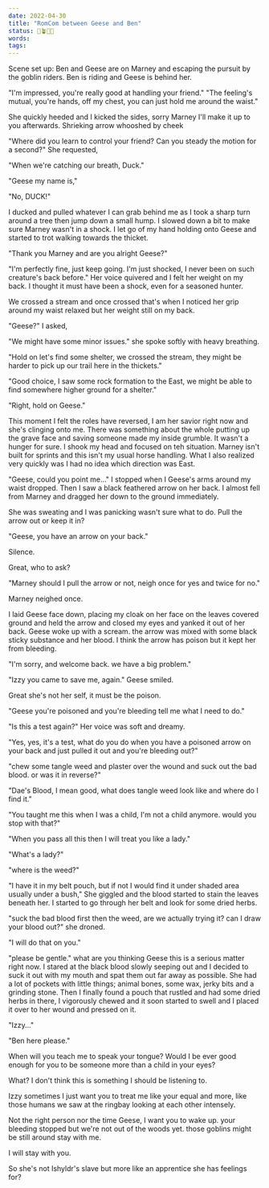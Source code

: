 ```yaml
---
date: 2022-04-30
title: "RomCom between Geese and Ben"
status: 🌱🪴🌲🍇
words:
tags:
---
```

Scene set up: Ben and Geese are on Marney and escaping the pursuit by the goblin riders. Ben is riding and Geese is behind her.

"I'm impressed, you're really good at handling your friend."
"The feeling's mutual, you're hands, off my chest, you can just hold me around the waist."

She quickly heeded and I kicked the sides, sorry Marney I'll make it up to you afterwards. Shrieking arrow whooshed by cheek

"Where did you learn to control your friend? Can you steady the motion for a second?" She requested, 

"When we're catching our breath, Duck."

"Geese my name is,"

"No, DUCK!" 

I ducked and pulled whatever I can grab behind me as I took a sharp turn around a tree then jump down a small hump. I slowed down a bit to make sure Marney wasn't in a shock. I let go of my hand holding onto Geese and started to trot  walking towards the thicket.

"Thank you Marney and are you alright Geese?"

"I'm perfectly fine, just keep going. I'm just shocked, I never been on such creature's back before." Her voice quivered and I felt her weight on my back. I thought it must have been a shock, even for a seasoned hunter.

We crossed a stream and once crossed that's when I noticed her grip around my waist relaxed but her weight still on my back.

"Geese?" I asked,

"We might have some minor issues." she spoke softly with heavy breathing.

"Hold on let's find some shelter, we crossed the stream, they might be harder to pick up our  trail here in the thickets."

"Good choice, I saw some rock formation to the East, we might be able to find somewhere higher ground for a shelter."

"Right, hold on Geese." 

This moment I felt the roles have reversed, I am her savior right now and she's clinging onto me. There was something about the whole putting up the grave face and saving someone made my inside grumble. It wasn't a hunger for sure. I shook my head and focused on teh situation. Marney isn't built for sprints and this isn't my usual horse handling. What I also realized very quickly was I had no idea which direction was East.

"Geese, could you point me..." I stopped when I Geese's arms around my waist dropped. Then I saw a black feathered arrow on her back. I almost fell from Marney and dragged her down to the ground immediately. 

She was sweating and I was panicking wasn't sure what to do. Pull the arrow out or keep it in?

"Geese, you have an arrow on your back."

Silence.

Great, who to ask? 

"Marney should I pull the arrow or not, neigh once for yes and twice for no." 

Marney neighed once.

I laid Geese face down, placing my cloak on her face on the leaves covered ground and held the arrow and closed my eyes and yanked it out of her back. Geese woke up with a scream. the arrow was mixed with some black sticky substance and her blood. I think the arrow has poison but it kept her from bleeding.

"I'm sorry, and welcome back. we have a big problem." 

"Izzy you came to save me, again." Geese smiled.

Great she's not her self, it must be the poison. 

"Geese you're poisoned and you're bleeding tell me what I need to do."

"Is this a test again?" Her voice was soft and dreamy.

"Yes, yes, it's a test, what do you do when you have a poisoned arrow on your back and just pulled it out and you're bleeding out?" 

"chew some tangle weed and plaster over the wound and suck out the bad blood. or was it in reverse?"

"Dae's Blood, I mean good, what does tangle weed look like and where do I find it."

"You taught me this when I was a child, I'm not a child anymore. would you stop with that?"

"When you pass all this then I will treat you like a lady."

"What's a lady?"

"where is the weed?"

"I have it in my belt pouch, but if not I would find it under shaded area usually under a bush," She giggled and the blood started to stain the leaves beneath her. I started to go through her belt and look for some dried herbs.

"suck the bad blood first then the weed, are we actually trying it? can I draw your blood out?" she droned.

"I will do that on you."

"please be gentle." what are you thinking Geese this is a serious matter right now. I stared at the black blood slowly seeping out and I decided to suck it out with my mouth and spat them out far away as possible. She had a lot of pockets with little things; animal bones, some wax, jerky bits and a grinding stone. Then I finally found a pouch that rustled and had some dried herbs in there, I vigorously chewed and it soon started to swell and I placed it over to her wound and pressed on it. 

"Izzy..."

"Ben here please."

When will you teach me to speak your tongue? Would I be ever good enough for you to be someone more than a child in your eyes?

What? I don't think this is something I should be listening to.

Izzy sometimes I just want you to treat me like your equal and more, like those humans we saw at the ringbay looking at each other intensely.

Not the right person nor the time Geese, I want you to wake up. your bleeding stopped but we're not out of the woods yet. those goblins might be still around stay with me.

I will stay with you.

So she's not Ishyldr's slave but more like an apprentice she has feelings for? 